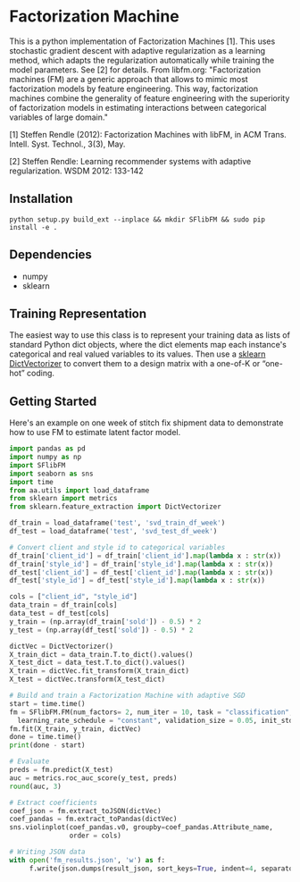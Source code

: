 # Factorization Machine

This is a python implementation of Factorization Machines [1]. This uses stochastic gradient descent with adaptive regularization as a learning method, which adapts the regularization automatically while training the model parameters. See [2] for details. From libfm.org: "Factorization machines (FM) are a generic approach that allows to mimic most factorization models by feature engineering. This way, factorization machines combine the generality of feature engineering with the superiority of factorization models in estimating interactions between categorical variables of large domain."

[1] Steffen Rendle (2012): Factorization Machines with libFM, in ACM Trans. Intell. Syst. Technol., 3(3), May.

[2] Steffen Rendle: Learning recommender systems with adaptive regularization. WSDM 2012: 133-142

## Installation
```
python setup.py build_ext --inplace && mkdir SFlibFM && sudo pip install -e .
```

## Dependencies
* numpy
* sklearn

## Training Representation
The easiest way to use this class is to represent your training data as lists of standard Python dict objects, where the dict elements map each instance's categorical and real valued variables to its values. Then use a [sklearn DictVectorizer](http://scikit-learn.org/dev/modules/generated/sklearn.feature_extraction.DictVectorizer.html#sklearn.feature_extraction.DictVectorizer) to convert them to a design matrix with a one-of-K or “one-hot” coding.

## Getting Started
Here's an example on one week of stitch fix shipment data to demonstrate how to use FM to estimate latent factor model.

```python
import pandas as pd
import numpy as np
import SFlibFM
import seaborn as sns
import time
from aa.utils import load_dataframe
from sklearn import metrics
from sklearn.feature_extraction import DictVectorizer

df_train = load_dataframe('test', 'svd_train_df_week')
df_test = load_dataframe('test', 'svd_test_df_week')

# Convert client and style id to categorical variables
df_train['client_id'] = df_train['client_id'].map(lambda x : str(x))
df_train['style_id'] = df_train['style_id'].map(lambda x : str(x))
df_test['client_id'] = df_test['client_id'].map(lambda x : str(x))
df_test['style_id'] = df_test['style_id'].map(lambda x : str(x))

cols = ["client_id", "style_id"]
data_train = df_train[cols]
data_test = df_test[cols]
y_train = (np.array(df_train['sold']) - 0.5) * 2
y_test = (np.array(df_test['sold']) - 0.5) * 2

dictVec = DictVectorizer()
X_train_dict = data_train.T.to_dict().values()
X_test_dict = data_test.T.to_dict().values()
X_train = dictVec.fit_transform(X_train_dict)
X_test = dictVec.transform(X_test_dict)

# Build and train a Factorization Machine with adaptive SGD
start = time.time()
fm = SFlibFM.FM(num_factors= 2, num_iter = 10, task = "classification", initial_learning_rate = 0.01, 
  learning_rate_schedule = "constant", validation_size = 0.05, init_stdev = 0.1)
fm.fit(X_train, y_train, dictVec)
done = time.time()
print(done - start)

# Evaluate
preds = fm.predict(X_test)
auc = metrics.roc_auc_score(y_test, preds)
round(auc, 3)

# Extract coefficients
coef_json = fm.extract_toJSON(dictVec)
coef_pandas = fm.extract_toPandas(dictVec)
sns.violinplot(coef_pandas.v0, groupby=coef_pandas.Attribute_name,
               order = cols)

# Writing JSON data
with open('fm_results.json', 'w') as f:
     f.write(json.dumps(result_json, sort_keys=True, indent=4, separators=(',', ': ')))
```